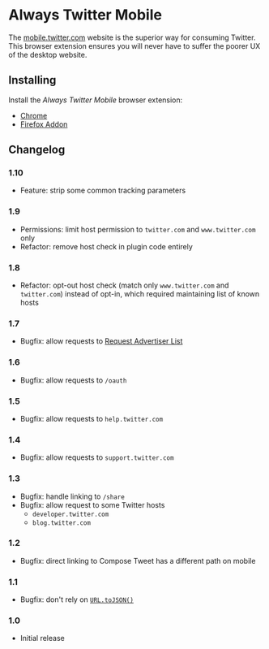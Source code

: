 # Always Twitter Mobile

The [mobile.twitter.com](https://mobile.twitter.com) website is the superior way for consuming Twitter. This browser extension ensures you will never have to suffer the poorer UX of the desktop website.

## Installing

Install the _Always Twitter Mobile_ browser extension:

- [Chrome](https://chrome.google.com/webstore/detail/always-twitter-mobile/hlllkhnplkipaaaiiebbahkigjkdepmk)
- [Firefox Addon](https://addons.mozilla.org/en-GB/firefox/addon/always-twitter-mobile/)

## Changelog

### 1.10

- Feature: strip some common tracking parameters

### 1.9

- Permissions: limit host permission to `twitter.com` and `www.twitter.com` only
- Refactor: remove host check in plugin code entirely

### 1.8

- Refactor: opt-out host check (match only `www.twitter.com` and `twitter.com`) instead of opt-in, which required maintaining list of known hosts

### 1.7

- Bugfix: allow requests to [Request Advertiser List](https://mobile.twitter.com/settings/your_twitter_data/audiences)

### 1.6

- Bugfix: allow requests to `/oauth`

### 1.5

- Bugfix: allow requests to `help.twitter.com`

### 1.4

- Bugfix: allow requests to `support.twitter.com`

### 1.3

- Bugfix: handle linking to `/share`
- Bugfix: allow request to some Twitter hosts
  - `developer.twitter.com`
  - `blog.twitter.com`

### 1.2

- Bugfix: direct linking to Compose Tweet has a different path on mobile

### 1.1

- Bugfix: don't rely on [`URL.toJSON()`](https://developer.mozilla.org/en-US/docs/Web/API/URL/toJSON)

### 1.0

- Initial release
